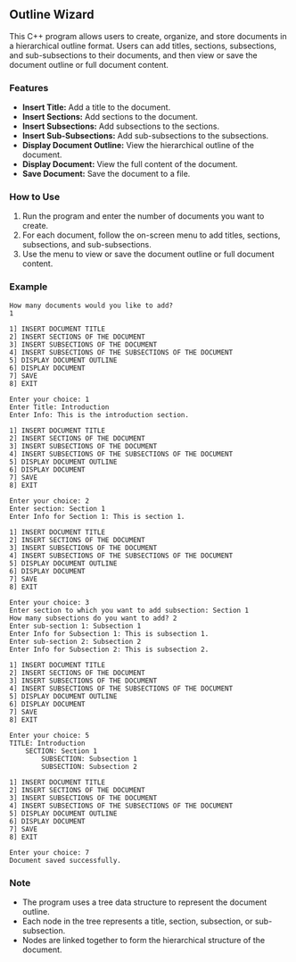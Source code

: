 ## Outline Wizard

This C++ program allows users to create, organize, and store documents in a hierarchical outline format. Users can add titles, sections, subsections, and sub-subsections to their documents, and then view or save the document outline or full document content.

### Features
- **Insert Title:** Add a title to the document.
- **Insert Sections:** Add sections to the document.
- **Insert Subsections:** Add subsections to the sections.
- **Insert Sub-Subsections:** Add sub-subsections to the subsections.
- **Display Document Outline:** View the hierarchical outline of the document.
- **Display Document:** View the full content of the document.
- **Save Document:** Save the document to a file.

### How to Use
1. Run the program and enter the number of documents you want to create.
2. For each document, follow the on-screen menu to add titles, sections, subsections, and sub-subsections.
3. Use the menu to view or save the document outline or full document content.

### Example
```
How many documents would you like to add?
1

1] INSERT DOCUMENT TITLE
2] INSERT SECTIONS OF THE DOCUMENT
3] INSERT SUBSECTIONS OF THE DOCUMENT
4] INSERT SUBSECTIONS OF THE SUBSECTIONS OF THE DOCUMENT
5] DISPLAY DOCUMENT OUTLINE
6] DISPLAY DOCUMENT
7] SAVE
8] EXIT

Enter your choice: 1
Enter Title: Introduction
Enter Info: This is the introduction section.

1] INSERT DOCUMENT TITLE
2] INSERT SECTIONS OF THE DOCUMENT
3] INSERT SUBSECTIONS OF THE DOCUMENT
4] INSERT SUBSECTIONS OF THE SUBSECTIONS OF THE DOCUMENT
5] DISPLAY DOCUMENT OUTLINE
6] DISPLAY DOCUMENT
7] SAVE
8] EXIT

Enter your choice: 2
Enter section: Section 1
Enter Info for Section 1: This is section 1.

1] INSERT DOCUMENT TITLE
2] INSERT SECTIONS OF THE DOCUMENT
3] INSERT SUBSECTIONS OF THE DOCUMENT
4] INSERT SUBSECTIONS OF THE SUBSECTIONS OF THE DOCUMENT
5] DISPLAY DOCUMENT OUTLINE
6] DISPLAY DOCUMENT
7] SAVE
8] EXIT

Enter your choice: 3
Enter section to which you want to add subsection: Section 1
How many subsections do you want to add? 2
Enter sub-section 1: Subsection 1
Enter Info for Subsection 1: This is subsection 1.
Enter sub-section 2: Subsection 2
Enter Info for Subsection 2: This is subsection 2.

1] INSERT DOCUMENT TITLE
2] INSERT SECTIONS OF THE DOCUMENT
3] INSERT SUBSECTIONS OF THE DOCUMENT
4] INSERT SUBSECTIONS OF THE SUBSECTIONS OF THE DOCUMENT
5] DISPLAY DOCUMENT OUTLINE
6] DISPLAY DOCUMENT
7] SAVE
8] EXIT

Enter your choice: 5
TITLE: Introduction
    SECTION: Section 1
        SUBSECTION: Subsection 1
        SUBSECTION: Subsection 2

1] INSERT DOCUMENT TITLE
2] INSERT SECTIONS OF THE DOCUMENT
3] INSERT SUBSECTIONS OF THE DOCUMENT
4] INSERT SUBSECTIONS OF THE SUBSECTIONS OF THE DOCUMENT
5] DISPLAY DOCUMENT OUTLINE
6] DISPLAY DOCUMENT
7] SAVE
8] EXIT

Enter your choice: 7
Document saved successfully.

```

### Note
- The program uses a tree data structure to represent the document outline.
- Each node in the tree represents a title, section, subsection, or sub-subsection.
- Nodes are linked together to form the hierarchical structure of the document.

